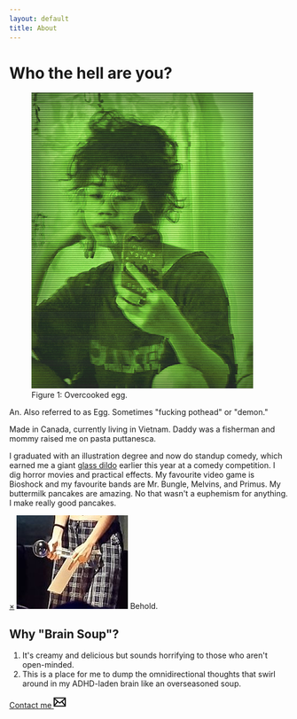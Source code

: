 ```yaml
---
layout: default
title: About
---
```

<div class="page-header-wrap">
  <h1 class="page-header">Who the hell are you?</h1>
</div>
<div class="content-body">
  <figure class="bio-pic float-md-left">
    <img src="/assets/selfieportrait.png">
    <figcaption>Figure 1: Overcooked egg.</figcaption>
  </figure>  
  <p>An. Also referred to as Egg. Sometimes "fucking pothead" or "demon."</p>
  <p>Made in Canada, currently living in Vietnam. Daddy was a fisherman and mommy raised me on pasta puttanesca.</p>
  <p>I graduated with an illustration degree and now do standup comedy, which earned me a giant <a href="#gd">glass dildo</a> earlier this year at a comedy competition.
  I dig horror movies and practical effects. My favourite video game is Bioshock and my favourite bands are Mr. Bungle, Melvins, and Primus. My buttermilk pancakes are amazing. No that wasn't a euphemism for anything. I make really good pancakes.</p>
  <div id="gd" class="popup">
    <a href="#/" class="close-popup removelinkstyle">&times;</a>
    <img src="/assets/gd.jpg">
    <span>Behold.</span>
    </div>
  <h2>Why "Brain Soup"?</h2>
  <ol>
    <li> It's creamy and delicious but sounds horrifying to those who aren't open-minded.</li>
    <li>This is a place for me to dump the omnidirectional thoughts that swirl around in my ADHD-laden brain like an overseasoned soup.</li>
  </ol>
  <div class="center">
  <a class="btn-contact" href="mailto:art.anfm@gmail.com">Contact me <svg xmlns="http://www.w3.org/2000/svg" viewBox="0 0 24 24" height="22px" width="22px" class="btn-contact__svg"><path d="M0 3v18h24v-18h-24zm6.623 7.929l-4.623 5.712v-9.458l4.623 3.746zm-4.141-5.929h19.035l-9.517 7.713-9.518-7.713zm5.694 7.188l3.824 3.099 3.83-3.104 5.612 6.817h-18.779l5.513-6.812zm9.208-1.264l4.616-3.741v9.348l-4.616-5.607z"/></svg></a>
  </div>
</div>